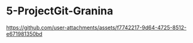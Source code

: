 # 5-ProjectGit-Granina


https://github.com/user-attachments/assets/f7742217-9d64-4725-8512-e671981350bd


